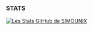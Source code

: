 ### STATS

[![Les Stats GitHub de SIMOUNIX](https://github-readme-stats.vercel.app/api?username=SIMOUNIX)](https://github.com/anuraghazra/github-readme-stats)

